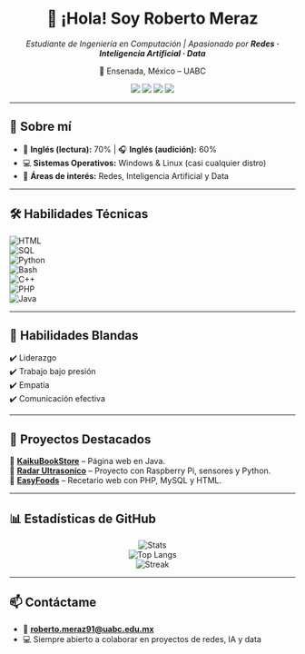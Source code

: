 <div align="center">
  <h1>👋 ¡Hola! Soy <strong>Roberto Meraz</strong></h1>
  <p>
    <em>Estudiante de Ingeniería en Computación | Apasionado por <strong>Redes · Inteligencia Artificial · Data</strong></em>
  </p>
  <p>📍 Ensenada, México – UABC</p>

  <!-- Badges principales -->
  <img src="https://img.shields.io/badge/Linux-🖥️-blue?style=for-the-badge&logo=linux" />
  <img src="https://img.shields.io/badge/Networks-🌐-green?style=for-the-badge&logo=cisco" />
  <img src="https://img.shields.io/badge/AI-🤖-purple?style=for-the-badge&logo=openai" />
  <img src="https://img.shields.io/badge/Data-📊-orange?style=for-the-badge&logo=postgresql" />
</div>

---

## 🚀 Sobre mí  
- 📖 **Inglés (lectura):** 70% | 🎧 **Inglés (audición):** 60%  
- 💻 **Sistemas Operativos:** Windows & Linux (casi cualquier distro)  
- 🧠 **Áreas de interés:** Redes, Inteligencia Artificial y Data  

---

## 🛠️ Habilidades Técnicas  

![HTML](https://img.shields.io/badge/HTML-70%25-orange?style=for-the-badge&logo=html5)  
![SQL](https://img.shields.io/badge/SQL-80%25-blue?style=for-the-badge&logo=postgresql)  
![Python](https://img.shields.io/badge/Python-50%25-yellow?style=for-the-badge&logo=python)  
![Bash](https://img.shields.io/badge/Bash-70%25-black?style=for-the-badge&logo=gnubash)  
![C++](https://img.shields.io/badge/C++-40%25-blue?style=for-the-badge&logo=cplusplus)  
![PHP](https://img.shields.io/badge/PHP-60%25-purple?style=for-the-badge&logo=php)  
![Java](https://img.shields.io/badge/Java-20%25-red?style=for-the-badge&logo=java)  

---

## 🤝 Habilidades Blandas  
✔️ Liderazgo  
✔️ Trabajo bajo presión  
✔️ Empatía  
✔️ Comunicación efectiva  

---

## 📂 Proyectos Destacados  

🔹 [**KaikuBookStore**](https://github.com/RobertoMeraz/KaikuBookStore) – Página web en Java.  
🔹 [**Radar Ultrasonico**](https://github.com/RobertoMeraz/Radar-Ultrasonico) – Proyecto con Raspberry Pi, sensores y Python.  
🔹 [**EasyFoods**](https://github.com/RobertoMeraz/EasyFoods) – Recetario web con PHP, MySQL y HTML.  

---

## 📊 Estadísticas de GitHub  

<div align="center">
  
  ![Stats](https://github-readme-stats.vercel.app/api?username=RobertoMeraz&show_icons=true&theme=tokyonight)  
  ![Top Langs](https://github-readme-stats.vercel.app/api/top-langs/?username=RobertoMeraz&layout=compact&theme=tokyonight)  
  ![Streak](https://streak-stats.demolab.com?user=RobertoMeraz&theme=tokyonight&hide_border=true)  

</div>

---

## 📫 Contáctame  
- 📧 **roberto.meraz91@uabc.edu.mx**  
- 💻 Siempre abierto a colaborar en proyectos de redes, IA y data  

